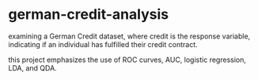 # german-credit-analysis
examining a German Credit dataset, where credit is the response variable, indicating if an individual has fulfilled their credit contract.

this project emphasizes the use of ROC curves, AUC, logistic regression, LDA, and QDA. 

